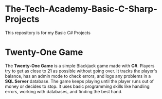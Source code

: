 # The-Tech-Academy-Basic-C-Sharp-Projects
This repository is for my Basic C# Projects


# Twenty-One Game

The **Twenty-One Game** is a simple Blackjack game made with **C#**. Players try to get as close to 21 as possible without going over. It tracks the player's balance, has an admin mode to check errors, and logs any problems in a **SQL Server** database. The game keeps playing until the player runs out of money or decides to stop. It uses basic programming skills like handling errors, working with databases, and finding the best hand.


